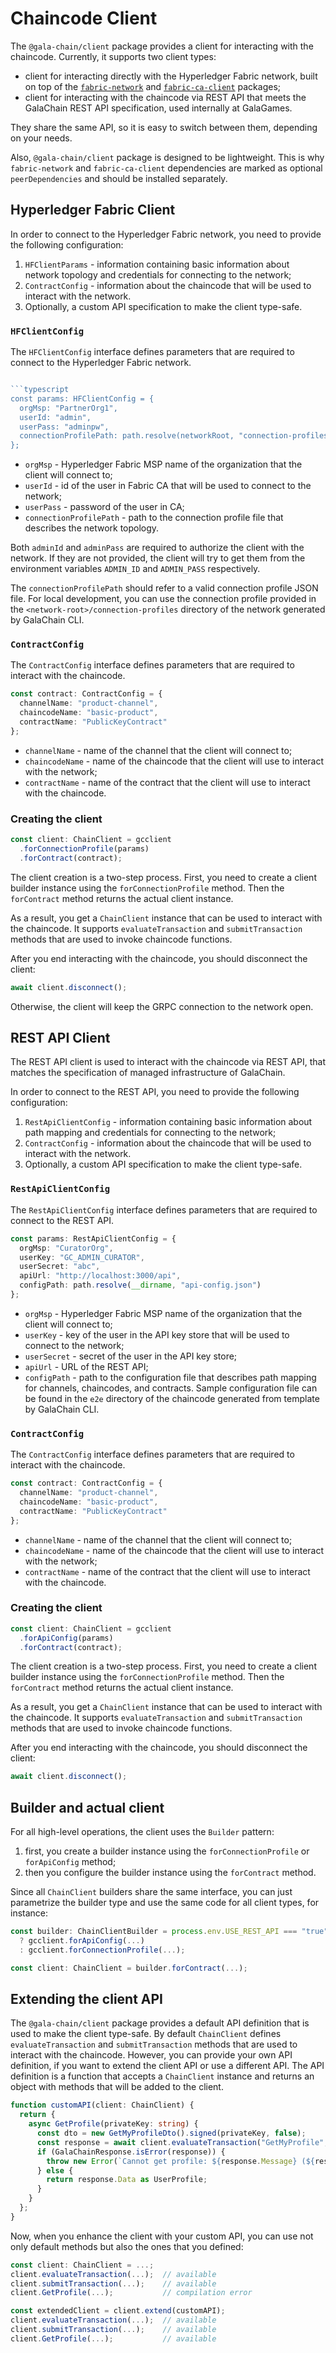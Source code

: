 # Chaincode Client

The `@gala-chain/client` package provides a client for interacting with the chaincode.
Currently, it supports two client types:
* client for interacting directly with the Hyperledger Fabric network, built on top of the [`fabric-network`](https://www.npmjs.com/package/fabric-network) and [`fabric-ca-client`](https://www.npmjs.com/package/fabric-ca-client) packages;
* client for interacting with the chaincode via REST API that meets the GalaChain REST API specification, used internally at GalaGames.

They share the same API, so it is easy to switch between them, depending on your needs.

Also, `@gala-chain/client` package is designed to be lightweight.
This is why `fabric-network` and `fabric-ca-client` dependencies are marked as optional `peerDependencies` and should be installed separately.

## Hyperledger Fabric Client

In order to connect to the Hyperledger Fabric network, you need to provide the following configuration:
1. `HFClientParams` - information containing basic information about network topology and credentials for connecting to the network;
2. `ContractConfig` - information about the chaincode that will be used to interact with the network.
3. Optionally, a custom API specification to make the client type-safe.

### `HFClientConfig`

The `HFClientConfig` interface defines parameters that are required to connect to the Hyperledger Fabric network.

```typescript

```typescript
const params: HFClientConfig = {
  orgMsp: "PartnerOrg1",
  userId: "admin",
  userPass: "adminpw",
  connectionProfilePath: path.resolve(networkRoot, "connection-profiles/cpp-partner.json")
};
```

* `orgMsp` - Hyperledger Fabric MSP name of the organization that the client will connect to;
* `userId` - id of the user in Fabric CA that will be used to connect to the network;
* `userPass` - password of the user in CA;
* `connectionProfilePath` - path to the connection profile file that describes the network topology.

Both `adminId` and `adminPass` are required to authorize the client with the network.
If they are not provided, the client will try to get them from the environment variables `ADMIN_ID` and `ADMIN_PASS` respectively.

The `connectionProfilePath` should refer to a valid connection profile JSON file.
For local development, you can use the connection profile provided in the `<network-root>/connection-profiles` directory of the network generated by GalaChain CLI.

### `ContractConfig`

The `ContractConfig` interface defines parameters that are required to interact with the chaincode.

```typescript
const contract: ContractConfig = {
  channelName: "product-channel",
  chaincodeName: "basic-product",
  contractName: "PublicKeyContract"
};
```

* `channelName` - name of the channel that the client will connect to;
* `chaincodeName` - name of the chaincode that the client will use to interact with the network;
* `contractName` - name of the contract that the client will use to interact with the chaincode.

### Creating the client

```typescript
const client: ChainClient = gcclient
  .forConnectionProfile(params)
  .forContract(contract);
```

The client creation is a two-step process.
First, you need to create a client builder instance using the `forConnectionProfile` method.
Then the `forContract` method returns the actual client instance.

As a result, you get a `ChainClient` instance that can be used to interact with the chaincode.
It supports `evaluateTransaction` and `submitTransaction` methods that are used to invoke chaincode functions.

After you end interacting with the chaincode, you should disconnect the client:

```typescript
await client.disconnect();
```

Otherwise, the client will keep the GRPC connection to the network open.

## REST API Client

The REST API client is used to interact with the chaincode via REST API, that matches the specification of managed infrastructure of GalaChain.

In order to connect to the REST API, you need to provide the following configuration:
1. `RestApiClientConfig` - information containing basic information about path mapping and credentials for connecting to the network;
2. `ContractConfig` - information about the chaincode that will be used to interact with the network.
3. Optionally, a custom API specification to make the client type-safe.

### `RestApiClientConfig`

The `RestApiClientConfig` interface defines parameters that are required to connect to the REST API.

```typescript
const params: RestApiClientConfig = {
  orgMsp: "CuratorOrg",
  userKey: "GC_ADMIN_CURATOR",
  userSecret: "abc",
  apiUrl: "http://localhost:3000/api",
  configPath: path.resolve(__dirname, "api-config.json")
};
```

* `orgMsp` - Hyperledger Fabric MSP name of the organization that the client will connect to;
* `userKey` - key of the user in the API key store that will be used to connect to the network;
* `userSecret` - secret of the user in the API key store;
* `apiUrl` - URL of the REST API;
* `configPath` - path to the configuration file that describes path mapping for channels, chaincodes, and contracts.
  Sample configuration file can be found in the `e2e` directory of the chaincode generated from template by GalaChain CLI.

### `ContractConfig`

The `ContractConfig` interface defines parameters that are required to interact with the chaincode.

```typescript
const contract: ContractConfig = {
  channelName: "product-channel",
  chaincodeName: "basic-product",
  contractName: "PublicKeyContract"
};
```

* `channelName` - name of the channel that the client will connect to;
* `chaincodeName` - name of the chaincode that the client will use to interact with the network;
* `contractName` - name of the contract that the client will use to interact with the chaincode.

### Creating the client

```typescript
const client: ChainClient = gcclient
  .forApiConfig(params)
  .forContract(contract);
```

The client creation is a two-step process.
First, you need to create a client builder instance using the `forConnectionProfile` method.
Then the `forContract` method returns the actual client instance.

As a result, you get a `ChainClient` instance that can be used to interact with the chaincode.
It supports `evaluateTransaction` and `submitTransaction` methods that are used to invoke chaincode functions.

After you end interacting with the chaincode, you should disconnect the client:

```typescript
await client.disconnect();
```

## Builder and actual client

For all high-level operations, the client uses the `Builder` pattern:
1. first, you create a builder instance using the `forConnectionProfile` or `forApiConfig` method;
2. then you configure the builder instance using the `forContract` method.

Since all `ChainClient` builders share the same interface, you can just parametrize the builder type and use the same code for all client types, for instance:

```typescript
const builder: ChainClientBuilder = process.env.USE_REST_API === "true"
  ? gcclient.forApiConfig(...) 
  : gcclient.forConnectionProfile(...);

const client: ChainClient = builder.forContract(...);
```

## Extending the client API

The `@gala-chain/client` package provides a default API definition that is used to make the client type-safe.
By default `ChainClient` defines `evaluateTransaction` and `submitTransaction` methods that are used to interact with the chaincode.
However, you can provide your own API definition, if you want to extend the client API or use a different API.
The API definition is a function that accepts a `ChainClient` instance and returns an object with methods that will be added to the client.

```typescript
function customAPI(client: ChainClient) {
  return {
    async GetProfile(privateKey: string) {
      const dto = new GetMyProfileDto().signed(privateKey, false);
      const response = await client.evaluateTransaction("GetMyProfile", dto, UserProfile);
      if (GalaChainResponse.isError(response)) {
        throw new Error(`Cannot get profile: ${response.Message} (${response.ErrorKey})`);
      } else {
        return response.Data as UserProfile;
      }
    }
  };
}
```

Now, when you enhance the client with your custom API, you can use not only default methods but also the ones that you defined:

```typescript
const client: ChainClient = ...;
client.evaluateTransaction(...);  // available
client.submitTransaction(...);    // available
client.GetProfile(...);           // compilation error

const extendedClient = client.extend(customAPI);
client.evaluateTransaction(...);  // available
client.submitTransaction(...);    // available
client.GetProfile(...);           // available
```
